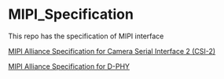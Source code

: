 # MIPI_Specification
 This repo has the specification of MIPI interface

[MIPI Alliance Specification for Camera Serial Interface 2 (CSI-2)](./_MIPI%20Alliance%20Specification%20for%20Camera%20Serial%20Interface%202%20(CSI-2).pdf)

[MIPI Alliance Specification for D-PHY](./mipi_D-PHY_specification_v01-00-00.pdf)